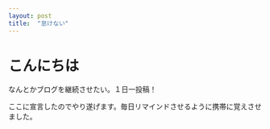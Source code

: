 ```yaml
---
layout: post
title:  "怠けない"
---
```


# こんにちは
なんとかブログを継続させたい。１日一投稿！

ここに宣言したのでやり遂げます。毎日リマインドさせるように携帯に覚えさせました。


